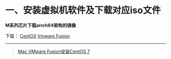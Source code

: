 # 一、安装虚拟机软件及下载对应iso文件
<p><Strong>M系列芯片下载arrch64架构的镜像</Strong></p>

<p>下载：
<a href='https://www.centos.org/download/'>CentOS</a>
<a href='https://sysin.org/blog/vmware-fusion-13/'>Vmware Fusion</a>
</p>





---
>[Mac VMware Fusion安装CentOS 7](https://blog.csdn.net/vbirdbest/article/details/107375067)
